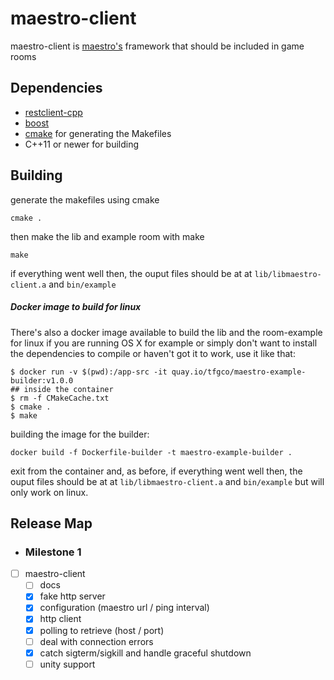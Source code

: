 maestro-client
==============

maestro-client is [maestro's](https://github.com/topfreegames/maestro) framework that should be included in game rooms

## Dependencies
  * [restclient-cpp](https://github.com/mrtazz/restclient-cpp)
  * [boost](http://www.boost.org/)
  * [cmake](https://cmake.org) for generating the Makefiles
  * C++11 or newer for building

## Building
generate the makefiles using cmake
```
cmake .
```
then make the lib and example room with make
```
make
```
if everything went well then, the ouput files should be at at ```lib/libmaestro-client.a``` and ```bin/example```

##### Docker image to build for linux
There's also a docker image available to build the lib and the room-example for linux if you are running OS X for example or simply don't want to install the dependencies to compile or haven't got it to work, use it like that:
```
$ docker run -v $(pwd):/app-src -it quay.io/tfgco/maestro-example-builder:v1.0.0
## inside the container
$ rm -f CMakeCache.txt
$ cmake .
$ make
```
building the image for the builder:
```
docker build -f Dockerfile-builder -t maestro-example-builder .
```
exit from the container and, as before, if everything went well then, the ouput files should be at at ```lib/libmaestro-client.a``` and ```bin/example``` but will only work on linux.

## Release Map

* ### Milestone 1

- [ ] maestro-client
    - [ ] docs
    - [x] fake http server
    - [x] configuration (maestro url / ping interval)
    - [x] http client
    - [x] polling to retrieve (host / port)
    - [ ] deal with connection errors
    - [x] catch sigterm/sigkill and handle graceful shutdown
    - [ ] unity support
